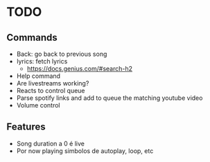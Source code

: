 # TODO

## Commands

- Back: go back to previous song
- lyrics: fetch lyrics
    - https://docs.genius.com/#search-h2
- Help command
- Are livestreams working?
- Reacts to control queue
- Parse spotify links and add to queue the matching youtube video
- Volume control

## Features

- Song duration a 0 é live
- Por now playing simbolos de autoplay, loop, etc

